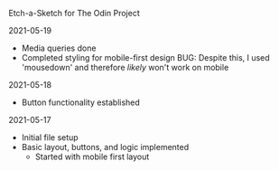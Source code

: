 Etch-a-Sketch for The Odin Project

2021-05-19 
- Media queries done
- Completed styling for mobile-first design
    BUG: Despite this, I used 'mousedown' and therefore *likely* won't work on mobile

2021-05-18
- Button functionality established

2021-05-17
- Initial file setup
- Basic layout, buttons, and logic implemented
    - Started with mobile first layout